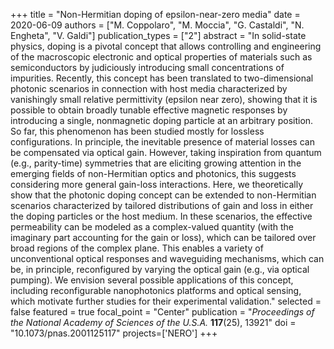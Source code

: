 +++
title = "Non-Hermitian doping of epsilon-near-zero media"
date = 2020-06-09
authors = ["M. Coppolaro", "M. Moccia", "G. Castaldi", "N. Engheta", "V. Galdi"]
publication_types = ["2"]
abstract = "In solid-state physics, doping is a pivotal concept that allows controlling and engineering of the macroscopic electronic and optical properties of materials such as semiconductors by judiciously introducing small concentrations of impurities. Recently, this concept has been translated to two-dimensional photonic scenarios in connection with host media characterized by vanishingly small relative permittivity (epsilon near zero), showing that it is possible to obtain broadly tunable effective magnetic responses by introducing a single, nonmagnetic doping particle at an arbitrary position. So far, this phenomenon has been studied mostly for lossless configurations. In principle, the inevitable presence of material losses can be compensated via optical gain. However, taking inspiration from quantum (e.g., parity-time) symmetries that are eliciting growing attention in the emerging fields of non-Hermitian optics and photonics, this suggests considering more general gain-loss interactions. Here, we theoretically show that the photonic doping concept can be extended to non-Hermitian scenarios characterized by tailored distributions of gain and loss in either the doping particles or the host medium. In these scenarios, the effective permeability can be modeled as a complex-valued quantity (with the imaginary part accounting for the gain or loss), which can be tailored over broad regions of the complex plane. This enables a variety of unconventional optical responses and waveguiding mechanisms, which can be, in principle, reconfigured by varying the optical gain (e.g., via optical pumping). We envision several possible applications of this concept, including reconfigurable nanophotonics platforms and optical sensing, which motivate further studies for their experimental validation."
selected = false
featured = true
focal_point = "Center"
publication = "*Proceedings of the National Academy of Sciences of the U.S.A.* **117**(25), 13921"
doi = "10.1073/pnas.2001125117"
projects=['NERO']
+++
